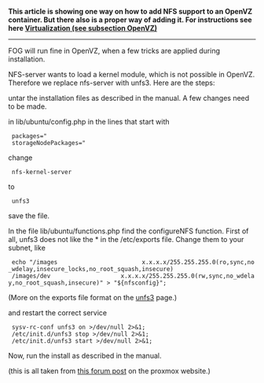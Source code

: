 **This article is showing one way on how to add NFS support to an OpenVZ
container. But there also is a proper way of adding it. For instructions
see here [Virtualization (see subsection
OpenVZ)](Installation#OpenVZ "wikilink")**

------------------------------------------------------------------------

FOG will run fine in OpenVZ, when a few tricks are applied during
installation.

NFS-server wants to load a kernel module, which is not possible in
OpenVZ. Therefore we replace nfs-server with unfs3. Here are the steps:

untar the installation files as described in the manual. A few changes
need to be made.

in lib/ubuntu/config.php in the lines that start with

` packages="`\
` storageNodePackages="`

change

` nfs-kernel-server`

to

` unfs3`

save the file.

In the file lib/ubuntu/functions.php find the configureNFS function.
First of all, unfs3 does not like the \* in the /etc/exports file.
Change them to your subnet, like

` echo "/images                        x.x.x.x/255.255.255.0(ro,sync,no_wdelay,insecure_locks,no_root_squash,insecure)`\
` /images/dev                    x.x.x.x/255.255.255.0(rw,sync,no_wdelay,no_root_squash,insecure)" > "${nfsconfig}";`

(More on the exports file format on the
[unfs3](http://www.nslu2-linux.org/wiki/Optware/Unfs3) page.)

and restart the correct service

` sysv-rc-conf unfs3 on >/dev/null 2>&1;`\
` /etc/init.d/unfs3 stop >/dev/null 2>&1;`\
` /etc/init.d/unfs3 start >/dev/null 2>&1;`

Now, run the install as described in the manual.

(this is all taken from [this forum
post](http://forum.proxmox.com/archive/index.php/t-1749.html) on the
proxmox website.)

